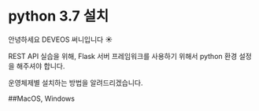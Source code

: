 # python 3.7 설치



안녕하세요 DEVEOS 써니입니다 ☀️



REST API 실습을 위해, Flask 서버 프레임워크를 사용하기 위해서 python 환경 설정을 해주셔야 합니다.

운영체제별 설치하는 방법을 알려드리겠습니다.



##MacOS, Windows

